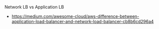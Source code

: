 
Network LB vs Application LB
- https://medium.com/awesome-cloud/aws-difference-between-application-load-balancer-and-network-load-balancer-cb8b6cd296a4 
